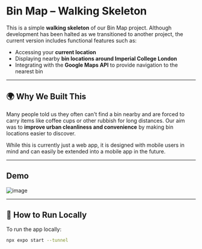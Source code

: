 # Bin Map – Walking Skeleton

This is a simple **walking skeleton** of our Bin Map project. Although development has been halted as we transitioned to another project, the current version includes functional features such as:

- Accessing your **current location**
- Displaying nearby **bin locations around Imperial College London**
- Integrating with the **Google Maps API** to provide navigation to the nearest bin

---

## 🌍 Why We Built This

Many people told us they often can't find a bin nearby and are forced to carry items like coffee cups or other rubbish for long distances. Our aim was to **improve urban cleanliness and convenience** by making bin locations easier to discover.

While this is currently just a web app, it is designed with mobile users in mind and can easily be extended into a mobile app in the future.

---
## Demo
![image](https://github.com/user-attachments/assets/cea5949f-be7a-4a86-857e-344fc643abee)



---
## 🚀 How to Run Locally

To run the app locally:

```bash
npx expo start --tunnel
